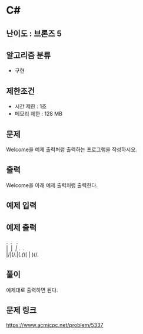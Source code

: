 # C#

## 난이도 : 브론즈 5

## 알고리즘 분류
  - 구현

## 제한조건
  - 시간 제한 : 1초
  - 메모리 제한 : 128 MB

## 문제
Welcome을 예제 출력처럼 출력하는 프로그램을 작성하시오.<br/>


## 출력
Welcome을 아래 예제 출력처럼 출력한다.<br/>


## 예제 입력


## 예제 출력
.&nbsp;&nbsp;.&nbsp;&nbsp;&nbsp;.<br/>
|&nbsp;&nbsp;|&nbsp;_&nbsp;|&nbsp;_.&nbsp;_&nbsp;._&nbsp;_&nbsp;&nbsp;_<br/>
|/\|(/.|(_.(_)[&nbsp;|&nbsp;)(/.<br/>

## 풀이
예제대로 출력하면 된다.<br/>


## 문제 링크
https://www.acmicpc.net/problem/5337